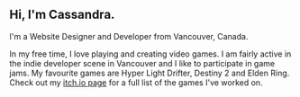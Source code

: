 <h2>Hi, I'm Cassandra.</h2>
<p>I'm a Website Designer and Developer from Vancouver, Canada.</p>

<p>In my free time, I love playing and creating video games. I am fairly active in the indie developer scene in Vancouver and I like to participate in game jams. My favourite games are Hyper Light Drifter, Destiny 2 and Elden Ring. Check out my <a href="https://cassandracarlos.itch.io/">itch.io page</a> for a full list of the games I've worked on.</p>
